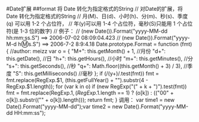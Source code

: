 #Date扩展
##format 将 Date 转化为指定格式的String
        // 对Date的扩展，将 Date 转化为指定格式的String
        // 月(M)、日(d)、小时(h)、分(m)、秒(s)、季度(q) 可以用 1-2 个占位符， 
        // 年(y)可以用 1-4 个占位符，毫秒(S)只能用 1 个占位符(是 1-3 位的数字) 
        // 例子： 
        // (new Date()).Format("yyyy-MM-dd hh:mm:ss.S") ==> 2006-07-02 08:09:04.423 
        // (new Date()).Format("yyyy-M-d h:m:s.S")      ==> 2006-7-2 8:9:4.18 
        Date.prototype.Format = function (fmt) { //author: meizz 
            var o = {
                "M+": this.getMonth() + 1, //月份 
                "d+": this.getDate(), //日 
                "h+": this.getHours(), //小时 
                "m+": this.getMinutes(), //分 
                "s+": this.getSeconds(), //秒 
                "q+": Math.floor((this.getMonth() + 3) / 3), //季度 
                "S": this.getMilliseconds() //毫秒 
            };
            if (/(y+)/.test(fmt)) fmt = fmt.replace(RegExp.$1, (this.getFullYear() + "").substr(4 - RegExp.$1.length));
            for (var k in o)
            if (new RegExp("(" + k + ")").test(fmt)) fmt = fmt.replace(RegExp.$1, (RegExp.$1.length == 1) ? (o[k]) : (("00" + o[k]).substr(("" + o[k]).length)));
            return fmt;
        }
        调用： var time1 = new Date().Format("yyyy-MM-dd");var time2 = new Date().Format("yyyy-MM-dd HH:mm:ss");
